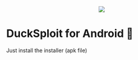 <center><img src="https://xboxplay.games/uploadStream/27773.jpg"></center>

# DuckSploit for Android :robot:

Just install the installer (apk file)
